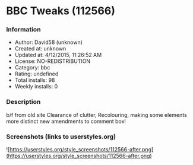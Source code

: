 # BBC Tweaks (112566)

### Information
- Author: David58 (unknown)
- Created at: unknown
- Updated at: 4/12/2015, 11:26:52 AM
- License: NO-REDISTRIBUTION
- Category: bbc
- Rating: undefined
- Total installs: 98
- Weekly installs: 0


### Description
b/f from old site Clearance of clutter, Recolouring, making some elements more distinct
new amendments to comment box!


### Screenshots (links to userstyles.org)
![https://userstyles.org/style_screenshots/112566-after.png](https://userstyles.org/style_screenshots/112566-after.png)


